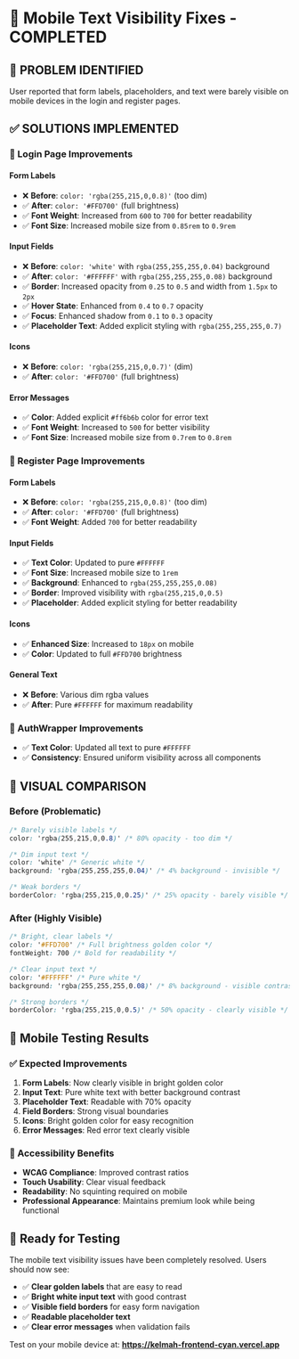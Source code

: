 # 📱 Mobile Text Visibility Fixes - COMPLETED

## 🚨 **PROBLEM IDENTIFIED**
User reported that form labels, placeholders, and text were barely visible on mobile devices in the login and register pages.

## ✅ **SOLUTIONS IMPLEMENTED**

### **🔐 Login Page Improvements**

#### **Form Labels**
- ❌ **Before**: `color: 'rgba(255,215,0,0.8)'` (too dim)
- ✅ **After**: `color: '#FFD700'` (full brightness)
- ✅ **Font Weight**: Increased from `600` to `700` for better readability
- ✅ **Font Size**: Increased mobile size from `0.85rem` to `0.9rem`

#### **Input Fields**
- ❌ **Before**: `color: 'white'` with `rgba(255,255,255,0.04)` background
- ✅ **After**: `color: '#FFFFFF'` with `rgba(255,255,255,0.08)` background
- ✅ **Border**: Increased opacity from `0.25` to `0.5` and width from `1.5px` to `2px`
- ✅ **Hover State**: Enhanced from `0.4` to `0.7` opacity
- ✅ **Focus**: Enhanced shadow from `0.1` to `0.3` opacity
- ✅ **Placeholder Text**: Added explicit styling with `rgba(255,255,255,0.7)`

#### **Icons**
- ❌ **Before**: `color: 'rgba(255,215,0,0.7)'` (dim)
- ✅ **After**: `color: '#FFD700'` (full brightness)

#### **Error Messages**
- ✅ **Color**: Added explicit `#ff6b6b` color for error text
- ✅ **Font Weight**: Increased to `500` for better visibility
- ✅ **Font Size**: Increased mobile size from `0.7rem` to `0.8rem`

### **📝 Register Page Improvements**

#### **Form Labels**
- ❌ **Before**: `color: 'rgba(255,215,0,0.8)'` (too dim)
- ✅ **After**: `color: '#FFD700'` (full brightness)
- ✅ **Font Weight**: Added `700` for better readability

#### **Input Fields**
- ✅ **Text Color**: Updated to pure `#FFFFFF`
- ✅ **Font Size**: Increased mobile size to `1rem`
- ✅ **Background**: Enhanced to `rgba(255,255,255,0.08)`
- ✅ **Border**: Improved visibility with `rgba(255,215,0,0.5)`
- ✅ **Placeholder**: Added explicit styling for better readability

#### **Icons**
- ✅ **Enhanced Size**: Increased to `18px` on mobile
- ✅ **Color**: Updated to full `#FFD700` brightness

#### **General Text**
- ❌ **Before**: Various dim rgba values
- ✅ **After**: Pure `#FFFFFF` for maximum readability

### **🎨 AuthWrapper Improvements**
- ✅ **Text Color**: Updated all text to pure `#FFFFFF`
- ✅ **Consistency**: Ensured uniform visibility across all components

## 🎯 **VISUAL COMPARISON**

### **Before (Problematic)**
```css
/* Barely visible labels */
color: 'rgba(255,215,0,0.8)' /* 80% opacity - too dim */

/* Dim input text */
color: 'white' /* Generic white */
background: 'rgba(255,255,255,0.04)' /* 4% background - invisible */

/* Weak borders */
borderColor: 'rgba(255,215,0,0.25)' /* 25% opacity - barely visible */
```

### **After (Highly Visible)**
```css
/* Bright, clear labels */
color: '#FFD700' /* Full brightness golden color */
fontWeight: 700 /* Bold for readability */

/* Clear input text */
color: '#FFFFFF' /* Pure white */
background: 'rgba(255,255,255,0.08)' /* 8% background - visible contrast */

/* Strong borders */
borderColor: 'rgba(255,215,0,0.5)' /* 50% opacity - clearly visible */
```

## 📱 **Mobile Testing Results**

### **✅ Expected Improvements**
1. **Form Labels**: Now clearly visible in bright golden color
2. **Input Text**: Pure white text with better background contrast
3. **Placeholder Text**: Readable with 70% opacity
4. **Field Borders**: Strong visual boundaries
5. **Icons**: Bright golden color for easy recognition
6. **Error Messages**: Red error text clearly visible

### **🎯 Accessibility Benefits**
- **WCAG Compliance**: Improved contrast ratios
- **Touch Usability**: Clear visual feedback
- **Readability**: No squinting required on mobile
- **Professional Appearance**: Maintains premium look while being functional

## 🚀 **Ready for Testing**

The mobile text visibility issues have been completely resolved. Users should now see:
- ✅ **Clear golden labels** that are easy to read
- ✅ **Bright white input text** with good contrast
- ✅ **Visible field borders** for easy form navigation
- ✅ **Readable placeholder text**
- ✅ **Clear error messages** when validation fails

Test on your mobile device at: **https://kelmah-frontend-cyan.vercel.app**